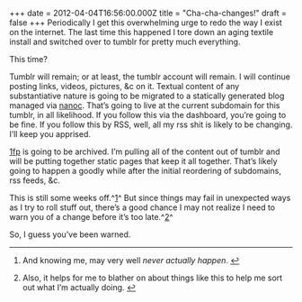 +++
date = 2012-04-04T16:56:00.000Z
title = "Cha-cha-changes!"
draft = false
+++
Periodically I get this overwhelming urge to redo the way I exist on the
internet. The last time this happened I tore down an aging textile
install and switched over to tumblr for pretty much everything.

This time?

Tumblr will remain; or at least, the tumblr account will remain. I will
continue posting links, videos, pictures, &c on it. Textual content of
any substantiative nature is going to be migrated to a statically
generated blog managed via [nanoc](http://nanoc.stoneship.org/). That’s
going to live at the current subdomain for this tumblr, in all
likelihood. If you follow this via the dashboard, you’re going to be
fine. If you follow this by RSS, well, all my rss shit is likely to be
changing. I’ll keep you apprised.

[1fp](http://1fp.humanmade.org) is going to be archived. I’m pulling all
of the content out of tumblr and will be putting together static pages
that keep it all together. That’s likely going to happen a goodly while
after the initial reordering of subdomains, rss feeds, &c.

This is still some weeks off.^[1](#fn:p20469961302-1)^ But since things
may fail in unexpected ways as I try to roll stuff out, there’s a good
chance I may not realize I need to warn you of a change before it’s too
late.^[2](#fn:p20469961302-2)^

So, I guess you’ve been warned.

<div class="footnotes">

------------------------------------------------------------------------

1.  <div id="fn:p20469961302-1">

    </div>

    And knowing me, may very well *never actually
    happen*. [↩](#fnref:p20469961302-1)

2.  <div id="fn:p20469961302-2">

    </div>

    Also, it helps for me to blather on about things like this to help
    me sort out what I’m actually doing. [↩](#fnref:p20469961302-2)

</div>
